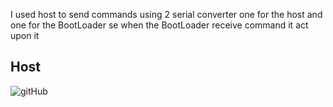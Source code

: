 I used host to send commands using 2 serial converter one for the host and one for the BootLoader se when the BootLoader receive command it act upon it 
## Host
![gitHub]([https://github.com/ismailTareq/embedded_systems_online_diploma_eng_Keroles/blob/main/Mastering%20RTOS/Ismail'sRTOS/Schedular%20algorithm1.JPG](https://github.com/ismailTareq/Creating-Bootloader-on-STM32f407-Discovery-Board/blob/main/debuging%20pic/Host.png))
